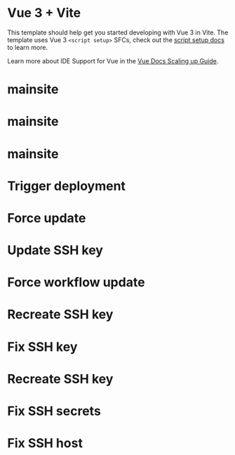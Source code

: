 # Vue 3 + Vite

This template should help get you started developing with Vue 3 in Vite. The template uses Vue 3 `<script setup>` SFCs, check out the [script setup docs](https://v3.vuejs.org/api/sfc-script-setup.html#sfc-script-setup) to learn more.

Learn more about IDE Support for Vue in the [Vue Docs Scaling up Guide](https://vuejs.org/guide/scaling-up/tooling.html#ide-support).
# mainsite
# mainsite
# mainsite
# Trigger deployment
# Force update
# Update SSH key
# Force workflow update
# Recreate SSH key
# Fix SSH key
# Recreate SSH key
# Fix SSH secrets
# Fix SSH host
